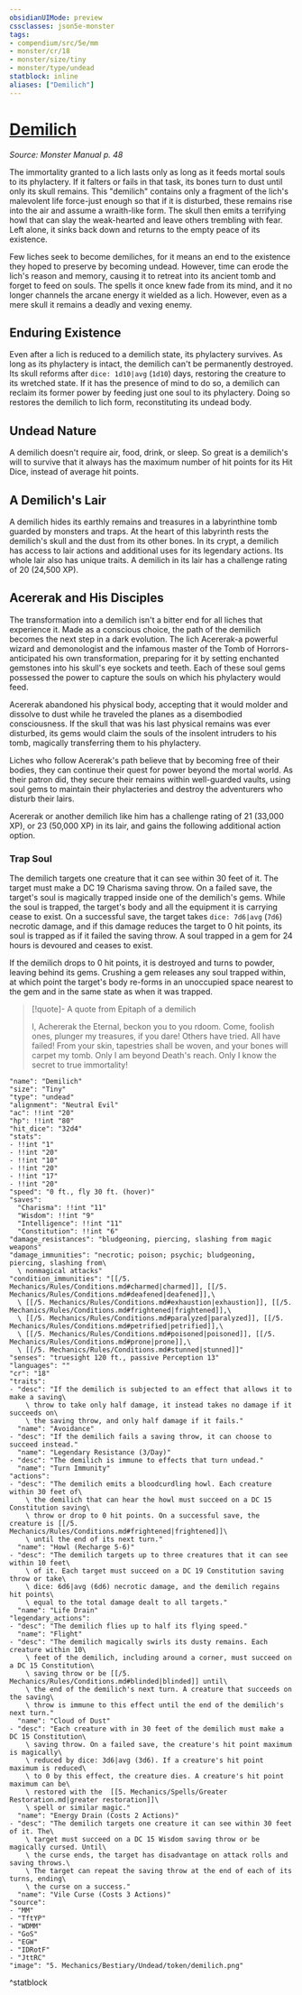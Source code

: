 ```yaml
---
obsidianUIMode: preview
cssclasses: json5e-monster
tags:
- compendium/src/5e/mm
- monster/cr/18
- monster/size/tiny
- monster/type/undead
statblock: inline
aliases: ["Demilich"]
---
```

# [Demilich](compendium\bestiary\undead/demilich.md)
*Source: Monster Manual p. 48*  

The immortality granted to a lich lasts only as long as it feeds mortal souls to its phylactery. If it falters or fails in that task, its bones turn to dust until only its skull remains. This "demilich" contains only a fragment of the lich's malevolent life force-just enough so that if it is disturbed, these remains rise into the air and assume a wraith-like form. The skull then emits a terrifying howl that can slay the weak-hearted and leave others trembling with fear. Left alone, it sinks back down and returns to the empty peace of its existence.

Few liches seek to become demiliches, for it means an end to the existence they hoped to preserve by becoming undead. However, time can erode the lich's reason and memory, causing it to retreat into its ancient tomb and forget to feed on souls. The spells it once knew fade from its mind, and it no longer channels the arcane energy it wielded as a lich. However, even as a mere skull it remains a deadly and vexing enemy.

## Enduring Existence

Even after a lich is reduced to a demilich state, its phylactery survives. As long as its phylactery is intact, the demilich can't be permanently destroyed. Its skull reforms after `dice: 1d10|avg` (`1d10`) days, restoring the creature to its wretched state. If it has the presence of mind to do so, a demilich can reclaim its former power by feeding just one soul to its phylactery. Doing so restores the demilich to lich form, reconstituting its undead body.

## Undead Nature

A demilich doesn't require air, food, drink, or sleep. So great is a demilich's will to survive that it always has the maximum number of hit points for its Hit Dice, instead of average hit points.

## A Demilich's Lair

A demilich hides its earthly remains and treasures in a labyrinthine tomb guarded by monsters and traps. At the heart of this labyrinth rests the demilich's skull and the dust from its other bones. In its crypt, a demilich has access to lair actions and additional uses for its legendary actions. Its whole lair also has unique traits. A demilich in its lair has a challenge rating of 20 (24,500 XP).

## Acererak and His Disciples

The transformation into a demilich isn't a bitter end for all liches that experience it. Made as a conscious choice, the path of the demilich becomes the next step in a dark evolution. The lich Acererak-a powerful wizard and demonologist and the infamous master of the Tomb of Horrors-anticipated his own transformation, preparing for it by setting enchanted gemstones into his skull's eye sockets and teeth. Each of these soul gems possessed the power to capture the souls on which his phylactery would feed.

Acererak abandoned his physical body, accepting that it would molder and dissolve to dust while he traveled the planes as a disembodied consciousness. If the skull that was his last physical remains was ever disturbed, its gems would claim the souls of the insolent intruders to his tomb, magically transferring them to his phylactery.

Liches who follow Acererak's path believe that by becoming free of their bodies, they can continue their quest for power beyond the mortal world. As their patron did, they secure their remains within well-guarded vaults, using soul gems to maintain their phylacteries and destroy the adventurers who disturb their lairs.

Acererak or another demilich like him has a challenge rating of 21 (33,000 XP), or 23 (50,000 XP) in its lair, and gains the following additional action option.

### Trap Soul

The demilich targets one creature that it can see within 30 feet of it. The target must make a DC 19 Charisma saving throw. On a failed save, the target's soul is magically trapped inside one of the demilich's gems. While the soul is trapped, the target's body and all the equipment it is carrying cease to exist. On a successful save, the target takes `dice: 7d6|avg` (`7d6`) necrotic damage, and if this damage reduces the target to 0 hit points, its soul is trapped as if it failed the saving throw. A soul trapped in a gem for 24 hours is devoured and ceases to exist.

If the demilich drops to 0 hit points, it is destroyed and turns to powder, leaving behind its gems. Crushing a gem releases any soul trapped within, at which point the target's body re-forms in an unoccupied space nearest to the gem and in the same state as when it was trapped.

> [!quote]- A quote from Epitaph of a demilich  
> 
> I, Achererak the Eternal, beckon you to you rdoom. Come, foolish ones, plunger my treasures, if you dare! Others have tried. All have failed! From your skin, tapestries shall be woven, and your bones will carpet my tomb. Only I am beyond Death's reach. Only I know the secret to true immortality!


```statblock
"name": "Demilich"
"size": "Tiny"
"type": "undead"
"alignment": "Neutral Evil"
"ac": !!int "20"
"hp": !!int "80"
"hit_dice": "32d4"
"stats":
- !!int "1"
- !!int "20"
- !!int "10"
- !!int "20"
- !!int "17"
- !!int "20"
"speed": "0 ft., fly 30 ft. (hover)"
"saves":
  "Charisma": !!int "11"
  "Wisdom": !!int "9"
  "Intelligence": !!int "11"
  "Constitution": !!int "6"
"damage_resistances": "bludgeoning, piercing, slashing from magic weapons"
"damage_immunities": "necrotic; poison; psychic; bludgeoning, piercing, slashing from\
  \ nonmagical attacks"
"condition_immunities": "[[/5. Mechanics/Rules/Conditions.md#charmed|charmed]], [[/5. Mechanics/Rules/Conditions.md#deafened|deafened]],\
  \ [[/5. Mechanics/Rules/Conditions.md#exhaustion|exhaustion]], [[/5. Mechanics/Rules/Conditions.md#frightened|frightened]],\
  \ [[/5. Mechanics/Rules/Conditions.md#paralyzed|paralyzed]], [[/5. Mechanics/Rules/Conditions.md#petrified|petrified]],\
  \ [[/5. Mechanics/Rules/Conditions.md#poisoned|poisoned]], [[/5. Mechanics/Rules/Conditions.md#prone|prone]],\
  \ [[/5. Mechanics/Rules/Conditions.md#stunned|stunned]]"
"senses": "truesight 120 ft., passive Perception 13"
"languages": ""
"cr": "18"
"traits":
- "desc": "If the demilich is subjected to an effect that allows it to make a saving\
    \ throw to take only half damage, it instead takes no damage if it succeeds on\
    \ the saving throw, and only half damage if it fails."
  "name": "Avoidance"
- "desc": "If the demilich fails a saving throw, it can choose to succeed instead."
  "name": "Legendary Resistance (3/Day)"
- "desc": "The demilich is immune to effects that turn undead."
  "name": "Turn Immunity"
"actions":
- "desc": "The demilich emits a bloodcurdling howl. Each creature within 30 feet of\
    \ the demilich that can hear the howl must succeed on a DC 15 Constitution saving\
    \ throw or drop to 0 hit points. On a successful save, the creature is [[/5. Mechanics/Rules/Conditions.md#frightened|frightened]]\
    \ until the end of its next turn."
  "name": "Howl (Recharge 5-6)"
- "desc": "The demilich targets up to three creatures that it can see within 10 feet\
    \ of it. Each target must succeed on a DC 19 Constitution saving throw or take\
    \ dice: 6d6|avg (6d6) necrotic damage, and the demilich regains hit points\
    \ equal to the total damage dealt to all targets."
  "name": "Life Drain"
"legendary_actions":
- "desc": "The demilich flies up to half its flying speed."
  "name": "Flight"
- "desc": "The demilich magically swirls its dusty remains. Each creature within 10\
    \ feet of the demilich, including around a corner, must succeed on a DC 15 Constitution\
    \ saving throw or be [[/5. Mechanics/Rules/Conditions.md#blinded|blinded]] until\
    \ the end of the demilich's next turn. A creature that succeeds on the saving\
    \ throw is immune to this effect until the end of the demilich's next turn."
  "name": "Cloud of Dust"
- "desc": "Each creature with in 30 feet of the demilich must make a DC 15 Constitution\
    \ saving throw. On a failed save, the creature's hit point maximum is magically\
    \ reduced by dice: 3d6|avg (3d6). If a creature's hit point maximum is reduced\
    \ to 0 by this effect, the creature dies. A creature's hit point maximum can be\
    \ restored with the  [[5. Mechanics/Spells/Greater Restoration.md|greater restoration]]\
    \ spell or similar magic."
  "name": "Energy Drain (Costs 2 Actions)"
- "desc": "The demilich targets one creature it can see within 30 feet of it. The\
    \ target must succeed on a DC 15 Wisdom saving throw or be magically cursed. Until\
    \ the curse ends, the target has disadvantage on attack rolls and saving throws.\
    \ The target can repeat the saving throw at the end of each of its turns, ending\
    \ the curse on a success."
  "name": "Vile Curse (Costs 3 Actions)"
"source":
- "MM"
- "TftYP"
- "WDMM"
- "GoS"
- "EGW"
- "IDRotF"
- "JttRC"
"image": "5. Mechanics/Bestiary/Undead/token/demilich.png"
```
^statblock